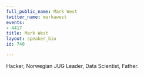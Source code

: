 ```yaml
---
full_public_name: Mark West
twitter_name: markawest
events:
- 4417
title: Mark West
layout: speaker_bio
id: 740

---
```

Hacker, Norwegian JUG Leader, Data Scientist, Father.